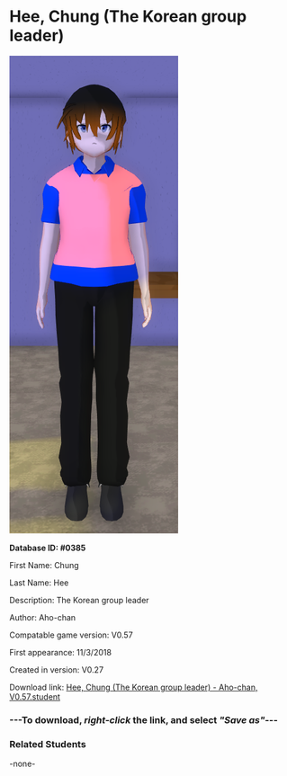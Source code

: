 # Hee, Chung (The Korean group leader)

<img src="../../Files/Images/Hee, Chung (The Korean group leader).png" title="Hee, Chung (The Korean group leader) - Aho-chan, V0.57">

**Database ID: #0385**

First Name: Chung

Last Name: Hee

Description: The Korean group leader

Author: Aho-chan

Compatable game version: V0.57

First appearance: 11/3/2018

Created in version: V0.27

Download link: <a href="https://raw.githubusercontent.com/Arbiter1223/Daigaku-Gurashi-Custom-Students/master/Files/Student%20Files/Hee%2C%20Chung%20(The%20Korean%20group%20leader)%20-%20Aho-chan%2C%20V0.57.student">Hee, Chung (The Korean group leader) - Aho-chan, V0.57.student</a>

### ---**To download, _right-click_ the link, and select _"Save as"_**---

### Related Students

-none-
